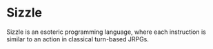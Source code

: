 # Sizzle
Sizzle is an esoteric programming language, where each instruction is similar to an action in classical turn-based JRPGs.
